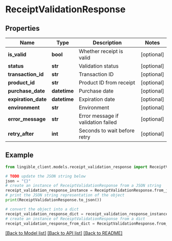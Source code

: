 # ReceiptValidationResponse


## Properties

Name | Type | Description | Notes
------------ | ------------- | ------------- | -------------
**is_valid** | **bool** | Whether receipt is valid | [optional] 
**status** | **str** | Validation status | [optional] 
**transaction_id** | **str** | Transaction ID | [optional] 
**product_id** | **str** | Product ID from receipt | [optional] 
**purchase_date** | **datetime** | Purchase date | [optional] 
**expiration_date** | **datetime** | Expiration date | [optional] 
**environment** | **str** | Environment | [optional] 
**error_message** | **str** | Error message if validation failed | [optional] 
**retry_after** | **int** | Seconds to wait before retry | [optional] 

## Example

```python
from lingible_client.models.receipt_validation_response import ReceiptValidationResponse

# TODO update the JSON string below
json = "{}"
# create an instance of ReceiptValidationResponse from a JSON string
receipt_validation_response_instance = ReceiptValidationResponse.from_json(json)
# print the JSON string representation of the object
print(ReceiptValidationResponse.to_json())

# convert the object into a dict
receipt_validation_response_dict = receipt_validation_response_instance.to_dict()
# create an instance of ReceiptValidationResponse from a dict
receipt_validation_response_from_dict = ReceiptValidationResponse.from_dict(receipt_validation_response_dict)
```
[[Back to Model list]](../README.md#documentation-for-models) [[Back to API list]](../README.md#documentation-for-api-endpoints) [[Back to README]](../README.md)


